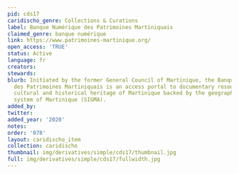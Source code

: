 ```yaml
---
pid: cds17
caridischo_genre: Collections & Curations
label: Banque Numérique des Patrimoines Martiniquais
claimed_genre: banque numérique
link: https://www.patrimoines-martinique.org/
open_access: 'TRUE'
status: Active
language: fr
creators: 
stewards: 
blurb: Initiated by the former General Council of Martinique, the Banque Numérique
  des Patrimoines Martiniquais is an access portal to documentary resources on the
  cultural and historical heritage of Martinique backed by the geographic information
  system of Martinique (SIGMA).
added_by: 
twitter: 
added_year: '2020'
notes: 
order: '078'
layout: caridischo_item
collection: caridischo
thumbnail: img/derivatives/simple/cds17/thumbnail.jpg
full: img/derivatives/simple/cds17/fullwidth.jpg
---
```

